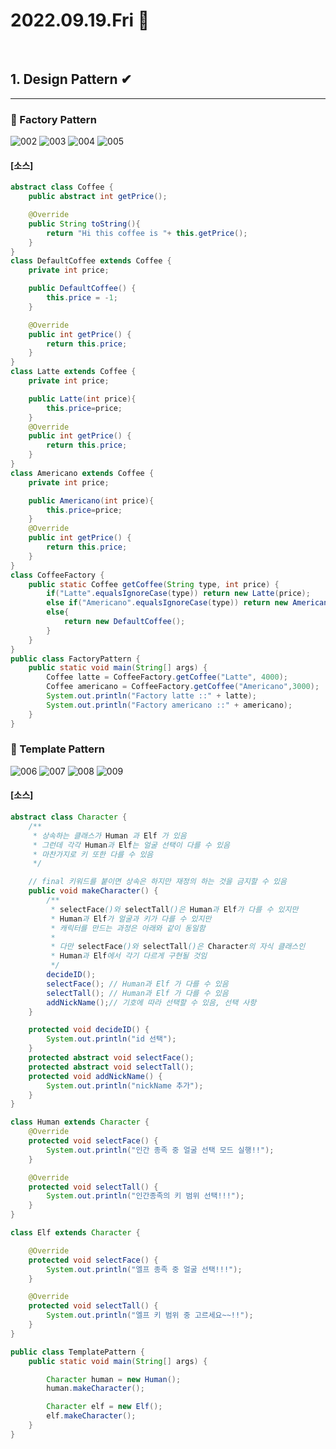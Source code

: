 # 2022.09.19.Fri 📅
<br>

## 1. Design Pattern ✔
-----------------------------
### 🔔 Factory Pattern
![002](https://user-images.githubusercontent.com/111114507/190994480-7b8001c7-0697-4631-8b3e-01f33181cac6.jpg)
![003](https://user-images.githubusercontent.com/111114507/190994603-9aa0f939-68d4-441f-8a99-4735aa9f4884.jpg)
![004](https://user-images.githubusercontent.com/111114507/190994669-c5905007-df46-4a2b-adb2-ad9d516dda82.jpg)
![005](https://user-images.githubusercontent.com/111114507/190994712-e9be3ef1-c383-44a7-9c1b-f6ac75889ce3.jpg)

#### [소스]
```java
abstract class Coffee {
    public abstract int getPrice();

    @Override
    public String toString(){
        return "Hi this coffee is "+ this.getPrice();
    }
}
class DefaultCoffee extends Coffee {
    private int price;

    public DefaultCoffee() {
        this.price = -1;
    }

    @Override
    public int getPrice() {
        return this.price;
    }
}
class Latte extends Coffee {
    private int price;

    public Latte(int price){
        this.price=price;
    }
    @Override
    public int getPrice() {
        return this.price;
    }
}
class Americano extends Coffee {
    private int price;

    public Americano(int price){
        this.price=price;
    }
    @Override
    public int getPrice() {
        return this.price;
    }
}
class CoffeeFactory {
    public static Coffee getCoffee(String type, int price) {
        if("Latte".equalsIgnoreCase(type)) return new Latte(price);
        else if("Americano".equalsIgnoreCase(type)) return new Americano(price);
        else{
            return new DefaultCoffee();
        }
    }
}
public class FactoryPattern {
    public static void main(String[] args) {
        Coffee latte = CoffeeFactory.getCoffee("Latte", 4000);
        Coffee americano = CoffeeFactory.getCoffee("Americano",3000);
        System.out.println("Factory latte ::" + latte);
        System.out.println("Factory americano ::" + americano);
    }
}
```

### 🔔 Template Pattern
![006](https://user-images.githubusercontent.com/111114507/190995234-a34d71ba-0536-40d3-b5af-73c8105ad6e3.jpg)
![007](https://user-images.githubusercontent.com/111114507/190995292-b81df7b7-ec4d-437e-8664-9e97d7ae70d9.jpg)
![008](https://user-images.githubusercontent.com/111114507/190995332-4302f4b9-21d8-420c-b2d6-9295e74bb663.jpg)
![009](https://user-images.githubusercontent.com/111114507/190995508-31394de0-0013-4ae3-86f4-953a50e36ab1.jpg)

#### [소스]
```java
abstract class Character {
    /**
     * 상속하는 클래스가 Human 과 Elf 가 있음
     * 그런데 각각 Human과 Elf는 얼굴 선택이 다를 수 있음
     * 마찬가지로 키 또한 다를 수 있음
     */

    // final 키워드를 붙이면 상속은 하지만 재정의 하는 것을 금지할 수 있음
    public void makeCharacter() {
        /**
         * selectFace()와 selectTall()은 Human과 Elf가 다를 수 있지만
         * Human과 Elf가 얼굴과 키가 다를 수 있지만
         * 캐릭터를 만드는 과정은 아래와 같이 동일함
         *
         * 다만 selectFace()와 selectTall()은 Character의 자식 클래스인
         * Human과 Elf에서 각기 다르게 구현될 것임
         */
        decideID();
        selectFace(); // Human과 Elf 가 다를 수 있음
        selectTall(); // Human과 Elf 가 다를 수 있음
        addNickName();// 기호에 따라 선택할 수 있음, 선택 사항
    }

    protected void decideID() {
        System.out.println("id 선택");
    }
    protected abstract void selectFace();
    protected abstract void selectTall();
    protected void addNickName() {
        System.out.println("nickName 추가");
    }
}

class Human extends Character {
    @Override
    protected void selectFace() {
        System.out.println("인간 종족 중 얼굴 선택 모드 실행!!");
    }

    @Override
    protected void selectTall() {
        System.out.println("인간종족의 키 범위 선택!!!");
    }
}

class Elf extends Character {

    @Override
    protected void selectFace() {
        System.out.println("엘프 종족 중 얼굴 선택!!!");
    }

    @Override
    protected void selectTall() {
        System.out.println("엘프 키 범위 중 고르세요~~!!");
    }
}

public class TemplatePattern {
    public static void main(String[] args) {

        Character human = new Human();
        human.makeCharacter();

        Character elf = new Elf();
        elf.makeCharacter();
    }
}
```